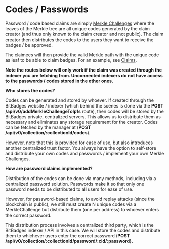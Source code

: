 # Codes / Passwords

Password / code based claims are simply [Merkle Challenges](../../for-developers/concepts/approval-criteria.md) where the leaves of the Merkle tree are all unique codes generated by the claim creator (and thus only known to the claim creator and not public). The claim creator then distributes the codes to the users they want to receive the badges / be approved.&#x20;

The claimees will then provide the valid Merkle path with the unique code as leaf to be able to claim badges. For an example, see [Claims](broken-reference).



**Note the routes below will only work if the claim was created through the indexer you are fetching from. Unconnected indexers do not have access to the passwords / codes stored in the other ones.**



**Who stores the codes?**

Codes can be generated and stored by whoever. If created through the BitBadges website / indexer (which behind the scenes is done via the **POST /api/v0/addMerkleChallengeToIpfs** route), then codes will be stored by the BitBadges private, centralized servers. This allows us to distribute them as necessary and eliminates any storage requirement for the creator. Codes can be fetched by the manager at (**POST /api/v0/collection/:collectionId/codes**).

However, note that this is provided for ease of use, but also introduces another centralized trust factor. You always have the option to self-store and distribute your own codes and passwords / implement your own Merkle Challenges.

**How are password claims implemented?**

Distribution of the codes can be done via many methods, including via a centralized password solution. Passwords make it so that only one password needs to be distributed to all users for ease of use.&#x20;

However, for password-based claims, to avoid replay attacks (since the blockchain is public), we still must create N unique codes via a MerkleChallenge but distribute them (one per address) to whoever enters the correct password.&#x20;

This distribution process involves a centralized third party, which is the BitBadges indexer / API in this case. We will store the codes and distribute them to whichever users enter the correct password (**POST /api/v0/collection/:collectionId/password/:cid/:password).**

